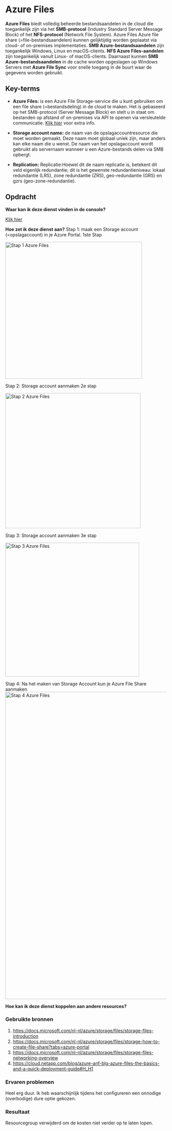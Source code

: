 # Azure Files

**Azure Files** biedt volledig beheerde bestandsaandelen in de cloud die toegankelijk zijn via het **SMB-protocol** (Industry Standard Server Message Block) 
of het **NFS-protocol** (Network File System). Azure Files Azure file share (=file-bestandsaandelen) kunnen gelijktijdig worden geplaatst 
via cloud- of on-premises implementaties. **SMB Azure-bestandsaandelen** zijn toegankelijk Windows, Linux en macOS-clients. 
**NFS Azure Files-aandelen** zijn toegankelijk vanuit Linux- of macOS-clients. 
Daarnaast kunnen **SMB Azure-bestandsaandelen** in de cache worden opgeslagen op Windows Servers met **Azure File Sync** voor snelle toegang 
in de buurt waar de gegevens worden gebruikt.

## Key-terms

- **Azure Files:** is een Azure File Storage-service die u kunt gebruiken om een file share (=bestandsdeling) in de cloud te maken. Het is gebaseerd op
  het SMB-protocol (Server Message Block) en stelt u in staat om bestanden op afstand of on-premises via API te openen via versleutelde communicatie. [Klik hier](https://cloud.netapp.com/blog/azure-anf-blg-azure-files-the-basics-and-a-quick-deployment-guide#H_H1) voor extra info.

- **Storage account name:** de naam van de opslagaccountresource die moet worden gemaakt. Deze naam moet globaal uniek zijn, maar anders kan elke naam die u wenst. 
  De naam van het opslagaccount wordt gebruikt als servernaam wanneer u een Azure-bestands delen via SMB opbergt.

- **Replication:** Replicatie:Hoewel dit de naam replicatie is, betekent dit veld eigenlijk redundantie; dit is het gewenste redundantieniveau: 
  lokaal redundantie (LRS), zone redundantie (ZRS), geo-redundantie (GRS) en gzrs (geo-zone-redundantie). 

## Opdracht


**Waar kan ik deze dienst vinden in de console?**

[Klik hier](https://docs.microsoft.com/nl-nl/azure/storage/files/storage-how-to-create-file-share?tabs=azure-portal)

**Hoe zet ik deze dienst aan?**
Stap 1: maak een Storage account (=opslagaccount) in je Azure Portal. 1ste Stap

<img width="427" alt="Stap 1 Azure Files" src="https://user-images.githubusercontent.com/95620804/148794998-698d6f3d-7b52-49bf-bcb2-42325e392c06.png">

Stap 2: Storage account aanmaken 2e stap

<img width="422" alt="Stap 2 Azure Files" src="https://user-images.githubusercontent.com/95620804/148795024-fdc520fc-c8f3-4558-ad19-1e184345bc44.png">

Stap 3: Storage account aanmaken 3e stap

<img width="418" alt="Stap 3 Azure Files" src="https://user-images.githubusercontent.com/95620804/148795039-479c244c-1d98-463f-87b7-4c55127f13f3.png">

Stap 4: Na het maken van Storage Account kun je Azure File Share aanmaken
<img width="959" alt="Stap 4 Azure Files" src="https://user-images.githubusercontent.com/95620804/148795142-246b1277-a40c-4bf0-bfd2-2de89ac7e4c9.png">


**Hoe kan ik deze dienst koppelen aan andere resources?**


### Gebruikte bronnen
1. https://docs.microsoft.com/nl-nl/azure/storage/files/storage-files-introduction
2. https://docs.microsoft.com/nl-nl/azure/storage/files/storage-how-to-create-file-share?tabs=azure-portal
3. https://docs.microsoft.com/nl-nl/azure/storage/files/storage-files-networking-overview
4. https://cloud.netapp.com/blog/azure-anf-blg-azure-files-the-basics-and-a-quick-deployment-guide#H_H1

### Ervaren problemen

Heel erg duur. Ik heb waarschijnlijk tijdens het configureren een onnodige (overbodige) dure optie gekozen.

### Resultaat

Resourcegroup verwijderd om de kosten niet verder op te laten lopen.
